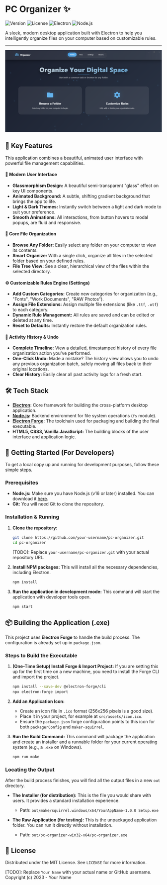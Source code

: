 
# PC Organizer ✨

![Version](https://img.shields.io/badge/version-1.0.0-blue)
![License](https://img.shields.io/badge/license-MIT-green)
![Electron](https://img.shields.io/badge/Electron-19.0.0-blueviolet?logo=electron)
![Node.js](https://img.shields.io/badge/Node.js-16.x-green?logo=node.js)

A sleek, modern desktop application built with Electron to help you intelligently organize files on your computer based on customizable rules.

---


![PC Organizer Screenshot](docs/Screenshot.png)

## 🌟 Key Features

This application combines a beautiful, animated user interface with powerful file management capabilities.

#### 🎨 Modern User Interface
- **Glassmorphism Design:** A beautiful semi-transparent "glass" effect on key UI components.
- **Animated Background:** A subtle, shifting gradient background that brings the app to life.
- **Light & Dark Themes:** Instantly switch between a light and dark mode to suit your preference.
- **Smooth Animations:** All interactions, from button hovers to modal popups, are fluid and responsive.

#### 📂 Core File Organization
- **Browse Any Folder:** Easily select any folder on your computer to view its contents.
- **Smart Organize:** With a single click, organize all files in the selected folder based on your defined rules.
- **File Tree View:** See a clear, hierarchical view of the files within the selected directory.

#### ⚙️ Customizable Rules Engine (Settings)
- **Add Custom Categories:** Create new categories for organization (e.g., "Fonts", "Work Documents", "RAW Photos").
- **Assign File Extensions:** Assign multiple file extensions (like `.ttf`, `.otf`) to each category.
- **Dynamic Rule Management:** All rules are saved and can be edited or deleted at any time.
- **Reset to Defaults:** Instantly restore the default organization rules.

#### 📜 Activity History & Undo
- **Complete Timeline:** View a detailed, timestamped history of every file organization action you've performed.
- **One-Click Undo:** Made a mistake? The history view allows you to undo any previous organization batch, safely moving all files back to their original locations.
- **Clear History:** Easily clear all past activity logs for a fresh start.



## 🛠️ Tech Stack

- **[Electron](https://www.electronjs.org/):** Core framework for building the cross-platform desktop application.
- **[Node.js](https://nodejs.org/):** Backend environment for file system operations (`fs` module).
- **[Electron Forge](https://www.electronforge.io/):** The toolchain used for packaging and building the final executable.
- **HTML5, CSS3, Vanilla JavaScript:** The building blocks of the user interface and application logic.

## 🚀 Getting Started (For Developers)

To get a local copy up and running for development purposes, follow these simple steps.

### Prerequisites
- **Node.js:** Make sure you have Node.js (v16 or later) installed. You can download it [here](https://nodejs.org/).
- **Git:** You will need Git to clone the repository.

### Installation & Running
1. **Clone the repository:**
   ```bash
   git clone https://github.com/your-username/pc-organizer.git
   cd pc-organizer
   ```
   [TODO]: Replace `your-username/pc-organizer.git` with your actual repository URL.

2. **Install NPM packages:**
   This will install all the necessary dependencies, including Electron.
   ```bash
   npm install
   ```

3. **Run the application in development mode:**
   This command will start the application with developer tools open.
   ```bash
   npm start
   ```

## 📦 Building the Application (.exe)

This project uses **Electron Forge** to handle the build process. The configuration is already set up in `package.json`.

### Steps to Build the Executable

1. **(One-Time Setup) Install Forge & Import Project:**
   If you are setting this up for the first time on a new machine, you need to install the Forge CLI and import the project.
   ```bash
   npm install --save-dev @electron-forge/cli
   npx electron-forge import
   ```

2. **Add an Application Icon:**
   - Create an icon file in `.ico` format (256x256 pixels is a good size).
   - Place it in your project, for example at `src/assets/icon.ico`.
   - Ensure the `package.json` forge configuration points to this icon for both `packagerConfig` and `maker-squirrel`.

3. **Run the Build Command:**
   This command will package the application and create an installer and a runnable folder for your current operating system (e.g., a `.exe` on Windows).
   ```bash
   npm run make
   ```

### Locating the Output

After the build process finishes, you will find all the output files in a new `out` directory.

- **The Installer (for distribution):**
  This is the file you would share with users. It provides a standard installation experience.
  - Path: `out/make/squirrel.windows/x64/YourAppName-1.0.0 Setup.exe`

- **The Raw Application (for testing):**
  This is the unpackaged application folder. You can run it directly without installation.
  - Path: `out/pc-organizer-win32-x64/pc-organizer.exe`

## 📄 License

Distributed under the MIT License. See `LICENSE` for more information.

[TODO]: Replace `Your Name` with your actual name or GitHub username.
Copyright (c) 2023 - Your Name
```
